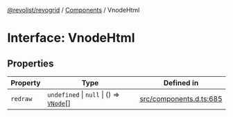 [@revolist/revogrid](README.md) / [Components](Namespace.Components.md) / VnodeHtml

# Interface: VnodeHtml

## Properties

| Property | Type | Defined in |
| ------ | ------ | ------ |
| `redraw` | `undefined` \| `null` \| () => [`VNode`](Interface.VNode.md)[] | [src/components.d.ts:685](https://github.com/revolist/revogrid/blob/7c04a51ec5214ac7292502c14a49e3fb70d452cb/src/components.d.ts#L685) |
